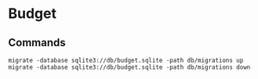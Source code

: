 # Budget

## Commands
```shell
migrate -database sqlite3://db/budget.sqlite -path db/migrations up
migrate -database sqlite3://db/budget.sqlite -path db/migrations down
```